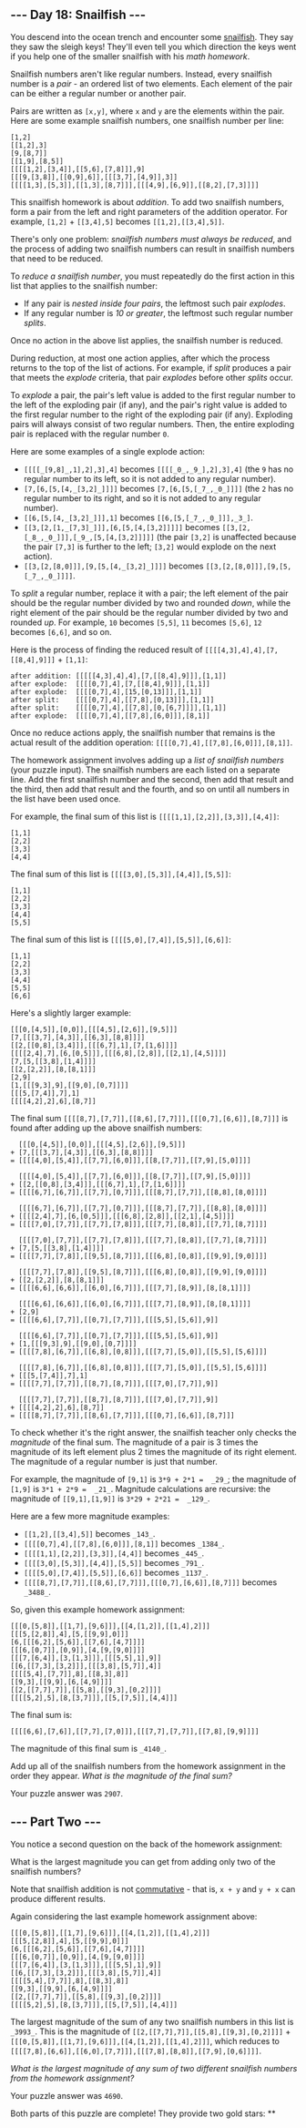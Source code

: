 
## --- Day 18: Snailfish ---

You descend into the ocean trench and encounter some  [snailfish](https://en.wikipedia.org/wiki/Snailfish). They say they saw the sleigh keys! They'll even tell you which direction the keys went if you help one of the smaller snailfish with his  _math  homework_.

Snailfish numbers aren't like regular numbers. Instead, every snailfish number is a  _pair_  - an ordered list of two elements. Each element of the pair can be either a regular number or another pair.

Pairs are written as  `[x,y]`, where  `x`  and  `y`  are the elements within the pair. Here are some example snailfish numbers, one snailfish number per line:

```
[1,2]
[[1,2],3]
[9,[8,7]]
[[1,9],[8,5]]
[[[[1,2],[3,4]],[[5,6],[7,8]]],9]
[[[9,[3,8]],[[0,9],6]],[[[3,7],[4,9]],3]]
[[[[1,3],[5,3]],[[1,3],[8,7]]],[[[4,9],[6,9]],[[8,2],[7,3]]]]

```

This snailfish homework is about  _addition_. To add two snailfish numbers, form a pair from the left and right parameters of the addition operator. For example,  `[1,2]`  +  `[[3,4],5]`  becomes  `[[1,2],[[3,4],5]]`.

There's only one problem:  _snailfish numbers must always be reduced_, and the process of adding two snailfish numbers can result in snailfish numbers that need to be reduced.

To  _reduce a snailfish number_, you must repeatedly do the first action in this list that applies to the snailfish number:

-   If any pair is  _nested inside four pairs_, the leftmost such pair  _explodes_.
-   If any regular number is  _10 or greater_, the leftmost such regular number  _splits_.

Once no action in the above list applies, the snailfish number is reduced.

During reduction, at most one action applies, after which the process returns to the top of the list of actions. For example, if  _split_  produces a pair that meets the  _explode_  criteria, that pair  _explodes_  before other  _splits_  occur.

To  _explode_  a pair, the pair's left value is added to the first regular number to the left of the exploding pair (if any), and the pair's right value is added to the first regular number to the right of the exploding pair (if any). Exploding pairs will always consist of two regular numbers. Then, the entire exploding pair is replaced with the regular number  `0`.

Here are some examples of a single explode action:

-   `[[[[_[9,8]_,1],2],3],4]`  becomes  `[[[[_0_,_9_],2],3],4]`  (the  `9`  has no regular number to its left, so it is not added to any regular number).
-   `[7,[6,[5,[4,_[3,2]_]]]]`  becomes  `[7,[6,[5,[_7_,_0_]]]]`  (the  `2`  has no regular number to its right, and so it is not added to any regular number).
-   `[[6,[5,[4,_[3,2]_]]],1]`  becomes  `[[6,[5,[_7_,_0_]]],_3_]`.
-   `[[3,[2,[1,_[7,3]_]]],[6,[5,[4,[3,2]]]]]`  becomes  `[[3,[2,[_8_,_0_]]],[_9_,[5,[4,[3,2]]]]]`  (the pair  `[3,2]`  is unaffected because the pair  `[7,3]`  is further to the left;  `[3,2]`  would explode on the next action).
-   `[[3,[2,[8,0]]],[9,[5,[4,_[3,2]_]]]]`  becomes  `[[3,[2,[8,0]]],[9,[5,[_7_,_0_]]]]`.

To  _split_  a regular number, replace it with a pair; the left element of the pair should be the regular number divided by two and rounded  _down_, while the right element of the pair should be the regular number divided by two and rounded  _up_. For example,  `10`  becomes  `[5,5]`,  `11`  becomes  `[5,6]`,  `12`  becomes  `[6,6]`, and so on.

Here is the process of finding the reduced result of  `[[[[4,3],4],4],[7,[[8,4],9]]]`  +  `[1,1]`:

```
after addition: [[[[[4,3],4],4],[7,[[8,4],9]]],[1,1]]
after explode:  [[[[0,7],4],[7,[[8,4],9]]],[1,1]]
after explode:  [[[[0,7],4],[15,[0,13]]],[1,1]]
after split:    [[[[0,7],4],[[7,8],[0,13]]],[1,1]]
after split:    [[[[0,7],4],[[7,8],[0,[6,7]]]],[1,1]]
after explode:  [[[[0,7],4],[[7,8],[6,0]]],[8,1]]

```

Once no reduce actions apply, the snailfish number that remains is the actual result of the addition operation:  `[[[[0,7],4],[[7,8],[6,0]]],[8,1]]`.

The homework assignment involves adding up a  _list of snailfish numbers_  (your puzzle input). The snailfish numbers are each listed on a separate line. Add the first snailfish number and the second, then add that result and the third, then add that result and the fourth, and so on until all numbers in the list have been used once.

For example, the final sum of this list is  `[[[[1,1],[2,2]],[3,3]],[4,4]]`:

```
[1,1]
[2,2]
[3,3]
[4,4]

```

The final sum of this list is  `[[[[3,0],[5,3]],[4,4]],[5,5]]`:

```
[1,1]
[2,2]
[3,3]
[4,4]
[5,5]

```

The final sum of this list is  `[[[[5,0],[7,4]],[5,5]],[6,6]]`:

```
[1,1]
[2,2]
[3,3]
[4,4]
[5,5]
[6,6]

```

Here's a slightly larger example:

```
[[[0,[4,5]],[0,0]],[[[4,5],[2,6]],[9,5]]]
[7,[[[3,7],[4,3]],[[6,3],[8,8]]]]
[[2,[[0,8],[3,4]]],[[[6,7],1],[7,[1,6]]]]
[[[[2,4],7],[6,[0,5]]],[[[6,8],[2,8]],[[2,1],[4,5]]]]
[7,[5,[[3,8],[1,4]]]]
[[2,[2,2]],[8,[8,1]]]
[2,9]
[1,[[[9,3],9],[[9,0],[0,7]]]]
[[[5,[7,4]],7],1]
[[[[4,2],2],6],[8,7]]

```

The final sum  `[[[[8,7],[7,7]],[[8,6],[7,7]]],[[[0,7],[6,6]],[8,7]]]`  is found after adding up the above snailfish numbers:

```
  [[[0,[4,5]],[0,0]],[[[4,5],[2,6]],[9,5]]]
+ [7,[[[3,7],[4,3]],[[6,3],[8,8]]]]
= [[[[4,0],[5,4]],[[7,7],[6,0]]],[[8,[7,7]],[[7,9],[5,0]]]]

  [[[[4,0],[5,4]],[[7,7],[6,0]]],[[8,[7,7]],[[7,9],[5,0]]]]
+ [[2,[[0,8],[3,4]]],[[[6,7],1],[7,[1,6]]]]
= [[[[6,7],[6,7]],[[7,7],[0,7]]],[[[8,7],[7,7]],[[8,8],[8,0]]]]

  [[[[6,7],[6,7]],[[7,7],[0,7]]],[[[8,7],[7,7]],[[8,8],[8,0]]]]
+ [[[[2,4],7],[6,[0,5]]],[[[6,8],[2,8]],[[2,1],[4,5]]]]
= [[[[7,0],[7,7]],[[7,7],[7,8]]],[[[7,7],[8,8]],[[7,7],[8,7]]]]

  [[[[7,0],[7,7]],[[7,7],[7,8]]],[[[7,7],[8,8]],[[7,7],[8,7]]]]
+ [7,[5,[[3,8],[1,4]]]]
= [[[[7,7],[7,8]],[[9,5],[8,7]]],[[[6,8],[0,8]],[[9,9],[9,0]]]]

  [[[[7,7],[7,8]],[[9,5],[8,7]]],[[[6,8],[0,8]],[[9,9],[9,0]]]]
+ [[2,[2,2]],[8,[8,1]]]
= [[[[6,6],[6,6]],[[6,0],[6,7]]],[[[7,7],[8,9]],[8,[8,1]]]]

  [[[[6,6],[6,6]],[[6,0],[6,7]]],[[[7,7],[8,9]],[8,[8,1]]]]
+ [2,9]
= [[[[6,6],[7,7]],[[0,7],[7,7]]],[[[5,5],[5,6]],9]]

  [[[[6,6],[7,7]],[[0,7],[7,7]]],[[[5,5],[5,6]],9]]
+ [1,[[[9,3],9],[[9,0],[0,7]]]]
= [[[[7,8],[6,7]],[[6,8],[0,8]]],[[[7,7],[5,0]],[[5,5],[5,6]]]]

  [[[[7,8],[6,7]],[[6,8],[0,8]]],[[[7,7],[5,0]],[[5,5],[5,6]]]]
+ [[[5,[7,4]],7],1]
= [[[[7,7],[7,7]],[[8,7],[8,7]]],[[[7,0],[7,7]],9]]

  [[[[7,7],[7,7]],[[8,7],[8,7]]],[[[7,0],[7,7]],9]]
+ [[[[4,2],2],6],[8,7]]
= [[[[8,7],[7,7]],[[8,6],[7,7]]],[[[0,7],[6,6]],[8,7]]]

```

To check whether it's the right answer, the snailfish teacher only checks the  _magnitude_  of the final sum. The magnitude of a pair is 3 times the magnitude of its left element plus 2 times the magnitude of its right element. The magnitude of a regular number is just that number.

For example, the magnitude of  `[9,1]`  is  `3*9 + 2*1 =  _29_`; the magnitude of  `[1,9]`  is  `3*1 + 2*9 =  _21_`. Magnitude calculations are recursive: the magnitude of  `[[9,1],[1,9]]`  is  `3*29 + 2*21 =  _129_`.

Here are a few more magnitude examples:

-   `[[1,2],[[3,4],5]]`  becomes  `_143_`.
-   `[[[[0,7],4],[[7,8],[6,0]]],[8,1]]`  becomes  `_1384_`.
-   `[[[[1,1],[2,2]],[3,3]],[4,4]]`  becomes  `_445_`.
-   `[[[[3,0],[5,3]],[4,4]],[5,5]]`  becomes  `_791_`.
-   `[[[[5,0],[7,4]],[5,5]],[6,6]]`  becomes  `_1137_`.
-   `[[[[8,7],[7,7]],[[8,6],[7,7]]],[[[0,7],[6,6]],[8,7]]]`  becomes  `_3488_`.

So, given this example homework assignment:

```
[[[0,[5,8]],[[1,7],[9,6]]],[[4,[1,2]],[[1,4],2]]]
[[[5,[2,8]],4],[5,[[9,9],0]]]
[6,[[[6,2],[5,6]],[[7,6],[4,7]]]]
[[[6,[0,7]],[0,9]],[4,[9,[9,0]]]]
[[[7,[6,4]],[3,[1,3]]],[[[5,5],1],9]]
[[6,[[7,3],[3,2]]],[[[3,8],[5,7]],4]]
[[[[5,4],[7,7]],8],[[8,3],8]]
[[9,3],[[9,9],[6,[4,9]]]]
[[2,[[7,7],7]],[[5,8],[[9,3],[0,2]]]]
[[[[5,2],5],[8,[3,7]]],[[5,[7,5]],[4,4]]]

```

The final sum is:

```
[[[[6,6],[7,6]],[[7,7],[7,0]]],[[[7,7],[7,7]],[[7,8],[9,9]]]]
```

The magnitude of this final sum is  `_4140_`.

Add up all of the snailfish numbers from the homework assignment in the order they appear.  _What is the magnitude of the final sum?_

Your puzzle answer was  `2907`.

## --- Part Two ---

You notice a second question on the back of the homework assignment:

What is the largest magnitude you can get from adding only two of the snailfish numbers?

Note that snailfish addition is not  [commutative](https://en.wikipedia.org/wiki/Commutative_property)  - that is,  `x + y`  and  `y + x`  can produce different results.

Again considering the last example homework assignment above:

```
[[[0,[5,8]],[[1,7],[9,6]]],[[4,[1,2]],[[1,4],2]]]
[[[5,[2,8]],4],[5,[[9,9],0]]]
[6,[[[6,2],[5,6]],[[7,6],[4,7]]]]
[[[6,[0,7]],[0,9]],[4,[9,[9,0]]]]
[[[7,[6,4]],[3,[1,3]]],[[[5,5],1],9]]
[[6,[[7,3],[3,2]]],[[[3,8],[5,7]],4]]
[[[[5,4],[7,7]],8],[[8,3],8]]
[[9,3],[[9,9],[6,[4,9]]]]
[[2,[[7,7],7]],[[5,8],[[9,3],[0,2]]]]
[[[[5,2],5],[8,[3,7]]],[[5,[7,5]],[4,4]]]

```

The largest magnitude of the sum of any two snailfish numbers in this list is  `_3993_`. This is the magnitude of  `[[2,[[7,7],7]],[[5,8],[[9,3],[0,2]]]]`  +  `[[[0,[5,8]],[[1,7],[9,6]]],[[4,[1,2]],[[1,4],2]]]`, which reduces to  `[[[[7,8],[6,6]],[[6,0],[7,7]]],[[[7,8],[8,8]],[[7,9],[0,6]]]]`.

_What is the largest magnitude of any sum of two different snailfish numbers from the homework assignment?_

Your puzzle answer was  `4690`.

Both parts of this puzzle are complete! They provide two gold stars: **